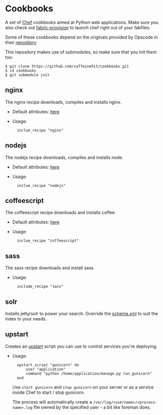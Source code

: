 # Cookbooks

A set of [Chef](http://www.opscode.com/chef/) cookbooks aimed at Python web
applications. Make sure you also check out 
[fabric-provision](http://pypi.python.org/pypi/fabric-provision) to launch 
chef right out of your fabfiles.

Some of these cookbooks depend on the originals provided by Opscode in their
[repository](https://github.com/opscode/cookbooks)

This repository makes use of submodules, so make sure that you init them too:

    $ git clone https://github.com/caffeinehit/cookbooks.git
    $ cd cookbooks
    $ git submodule init


## nginx

The nginx recipe downloads, compiles and installs nginx.

* Default attributes: [here](/caffeinehit/cookbooks/blob/master/nginx/attributes/default.rb)
* Usage:

        inclue_recipe "nginx"

## nodejs

The nodejs recipe downloads, compiles and installs node.

* Default attributes: [here](/caffeinehit/cookbooks/blob/master/nodejs/attributes/default.rb)
* Usage:

        inclue_recipe "nodejs"


## coffeescript

The coffeescript recipe downloads and installs coffee.

* Default attributes: [here](/caffeinehit/cookbooks/blob/master/coffeescript/attributes/default.rb)
* Usage:

        inclue_recipe "coffeescript"

## sass

The sass recipe downloads and install sass.

* Usage:

        include_recipe "sass"

## solr

Installs jetty/solr to power your search. Override the 
[schema.xml](/caffeinehit/cookbooks/blob/master/solr/files/default/schema.xml) to suit the index
to your needs.

## upstart

Creates an [upstart](http://upstart.ubuntu.com/)  script you can use to 
control services you're deploying. 

* Usage:

        upstart_script "gunicorn" do
            user "application"
            command "python /home/application/manage.py run_gunicorn"
        end


    Use `start gunicorn` and `stop gunicorn` on your server or as a service
    inside Chef to start / stop gunicorn.

    The process will automatically create a `/var/log/<username>/<process-name>.log`
    file owned by the specified user - a bit like foreman does.

